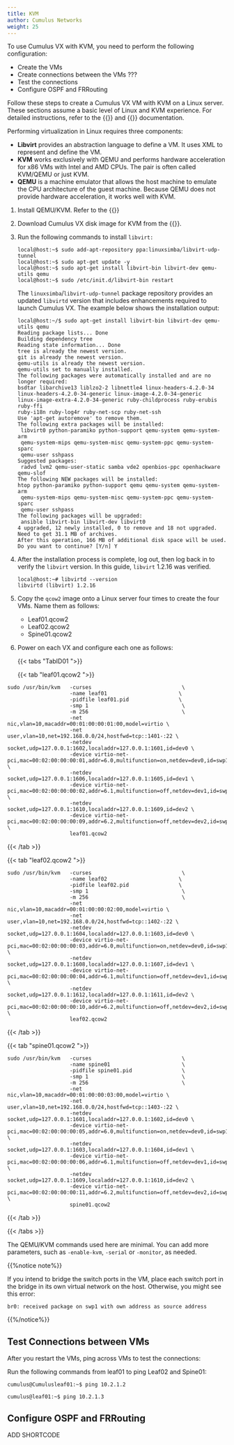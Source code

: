 ```yaml
---
title: KVM
author: Cumulus Networks
weight: 25
---
```

To use Cumulus VX with KVM, you need to perform the following configuration:

- Create the VMs
- Create connections between the VMs ???
- Test the connections
- Configure OSPF and FRRouting

Follow these steps to create a Cumulus VX VM with KVM on a Linux server. These sections assume a basic level of Linux and KVM experience. For detailed instructions, refer to the {{<exlink url="http://wiki.qemu.org/Main_Page" text="QEMU">}} and {{<exlink url="http://www.linux-kvm.org/page/Documents" text="KVM">}} documentation.

Performing virtualization in Linux requires three components:

- **Libvirt** provides an abstraction language to define a VM. It uses XML to represent and define the VM.
- **KVM** works exclusively with QEMU and performs hardware acceleration for x86 VMs with Intel and AMD CPUs. The pair is often called KVM/QEMU or just KVM.
- **QEMU** is a machine emulator that allows the host machine to emulate the CPU architecture of the guest machine. Because QEMU does not provide hardware acceleration, it works well with KVM.

1. Install QEMU/KVM. Refer to the {{<exlink url="http://www.qemu-project.org/download/" text="KVM documentation">}}  

2. Download Cumulus VX disk image for KVM from the {{<exlink url="https://cumulusnetworks.com/products/cumulus-vx/download/" text="Cumulus Networks website">}}.

3. Run the following commands to install `libvirt:`

   ```
   local@host:~$ sudo add-apt-repository ppa:linuxsimba/libvirt-udp-tunnel
   local@host:~$ sudo apt-get update -y
   local@host:~$ sudo apt-get install libvirt-bin libvirt-dev qemu-utils qemu
   local@host:~$ sudo /etc/init.d/libvirt-bin restart
   ```

   The `linuxsimba`/`libvirt-udp-tunnel` package repository provides an updated `libvirtd` version that includes enhancements required to launch Cumulus VX. The example below shows the installation output:

   ```
   local@host:~/$ sudo apt-get install libvirt-bin libvirt-dev qemu-utils qemu
   Reading package lists... Done
   Building dependency tree
   Reading state information... Done
   tree is already the newest version.
   git is already the newest version.
   qemu-utils is already the newest version.
   qemu-utils set to manually installed.
   The following packages were automatically installed and are no longer required:
   bsdtar libarchive13 liblzo2-2 libnettle4 linux-headers-4.2.0-34
   linux-headers-4.2.0-34-generic linux-image-4.2.0-34-generic
   linux-image-extra-4.2.0-34-generic ruby-childprocess ruby-erubis ruby-ffi
   ruby-i18n ruby-log4r ruby-net-scp ruby-net-ssh
   Use 'apt-get autoremove' to remove them.
   The following extra packages will be installed:
    libvirt0 python-paramiko python-support qemu-system qemu-system-arm
    qemu-system-mips qemu-system-misc qemu-system-ppc qemu-system-sparc
    qemu-user sshpass
   Suggested packages:
    radvd lvm2 qemu-user-static samba vde2 openbios-ppc openhackware qemu-slof
   The following NEW packages will be installed:
   htop python-paramiko python-support qemu qemu-system qemu-system-arm
    qemu-system-mips qemu-system-misc qemu-system-ppc qemu-system-sparc
    qemu-user sshpass
   The following packages will be upgraded:
    ansible libvirt-bin libvirt-dev libvirt0
   4 upgraded, 12 newly installed, 0 to remove and 18 not upgraded.
   Need to get 31.1 MB of archives.
   After this operation, 166 MB of additional disk space will be used.
   Do you want to continue? [Y/n] Y
   ```

4. After the installation process is complete, log out, then log back in to verify the `libvirt` version. In this guide, `libvirt` 1.2.16 was verified.

   ```
   local@host:~# libvirtd --version
   libvirtd (libvirt) 1.2.16
   ```

5. Copy the `qcow2` image onto a Linux server four times to create the four VMs. Name them as follows:

   - Leaf01.qcow2
   - Leaf02.qcow2
   - Spine01.qcow2

6. Power on each VX and configure each one as follows:

   {{< tabs "TabID01 ">}}

   {{< tab "leaf01.qcow2 ">}}

```
sudo /usr/bin/kvm   -curses                             \
                    -name leaf01                       \
                    -pidfile leaf01.pid                \
                    -smp 1                              \
                    -m 256                              \
                    -net nic,vlan=10,macaddr=00:01:00:00:01:00,model=virtio \
                    -net user,vlan=10,net=192.168.0.0/24,hostfwd=tcp::1401-:22 \
                    -netdev socket,udp=127.0.0.1:1602,localaddr=127.0.0.1:1601,id=dev0 \
                    -device virtio-net-pci,mac=00:02:00:00:00:01,addr=6.0,multifunction=on,netdev=dev0,id=swp1 \
                    -netdev socket,udp=127.0.0.1:1606,localaddr=127.0.0.1:1605,id=dev1 \
                    -device virtio-net-pci,mac=00:02:00:00:00:02,addr=6.1,multifunction=off,netdev=dev1,id=swp2 \
                    -netdev socket,udp=127.0.0.1:1610,localaddr=127.0.0.1:1609,id=dev2 \
                    -device virtio-net-pci,mac=00:02:00:00:00:09,addr=6.2,multifunction=off,netdev=dev2,id=swp3 \
                    leaf01.qcow2
   ```

{{< /tab >}}

{{< tab "leaf02.qcow2 ">}}

```
sudo /usr/bin/kvm   -curses                             \
                    -name leaf02                       \
                    -pidfile leaf02.pid                \
                    -smp 1                              \
                    -m 256                              \
                    -net nic,vlan=10,macaddr=00:01:00:00:02:00,model=virtio \
                    -net user,vlan=10,net=192.168.0.0/24,hostfwd=tcp::1402-:22 \
                    -netdev socket,udp=127.0.0.1:1604,localaddr=127.0.0.1:1603,id=dev0 \
                    -device virtio-net-pci,mac=00:02:00:00:00:03,addr=6.0,multifunction=on,netdev=dev0,id=swp1 \
                    -netdev socket,udp=127.0.0.1:1608,localaddr=127.0.0.1:1607,id=dev1 \
                    -device virtio-net-pci,mac=00:02:00:00:00:04,addr=6.1,multifunction=off,netdev=dev1,id=swp2 \
                    -netdev socket,udp=127.0.0.1:1612,localaddr=127.0.0.1:1611,id=dev2 \
                    -device virtio-net-pci,mac=00:02:00:00:00:10,addr=6.2,multifunction=off,netdev=dev2,id=swp3 \
                    leaf02.qcow2
```

{{< /tab >}}

{{< tab "spine01.qcow2 ">}}

```
sudo /usr/bin/kvm   -curses                             \
                    -name spine01                       \
                    -pidfile spine01.pid                \
                    -smp 1                              \
                    -m 256                              \
                    -net nic,vlan=10,macaddr=00:01:00:00:03:00,model=virtio \
                    -net user,vlan=10,net=192.168.0.0/24,hostfwd=tcp::1403-:22 \
                    -netdev socket,udp=127.0.0.1:1601,localaddr=127.0.0.1:1602,id=dev0 \
                    -device virtio-net-pci,mac=00:02:00:00:00:05,addr=6.0,multifunction=on,netdev=dev0,id=swp1 \
                    -netdev socket,udp=127.0.0.1:1603,localaddr=127.0.0.1:1604,id=dev1 \
                    -device virtio-net-pci,mac=00:02:00:00:00:06,addr=6.1,multifunction=off,netdev=dev1,id=swp2 \
                    -netdev socket,udp=127.0.0.1:1609,localaddr=127.0.0.1:1610,id=dev2 \
                    -device virtio-net-pci,mac=00:02:00:00:00:11,addr=6.2,multifunction=off,netdev=dev2,id=swp3 \
                    spine01.qcow2
```

{{< /tab >}}

{{< /tabs >}}

The QEMU/KVM commands used here are minimal. You can add more parameters, such as `-enable-kvm`, `-serial` or `-monitor`, as needed.

{{%notice note%}}

If you intend to bridge the switch ports in the VM, place each switch port in the bridge in its own virtual network on the host. Otherwise, you might see this error:

```
br0: received package on swp1 with own address as source address
```

{{%/notice%}}

## Test Connections between VMs

After you restart the VMs, ping across VMs to test the connections:

Run the following commands from leaf01 to ping Leaf02 and Spine01:

```
cumulus@Cumulusleaf01:~$ ping 10.2.1.2

cumulus@leaf01:~$ ping 10.2.1.3
```

## Configure OSPF and FRRouting

ADD SHORTCODE
